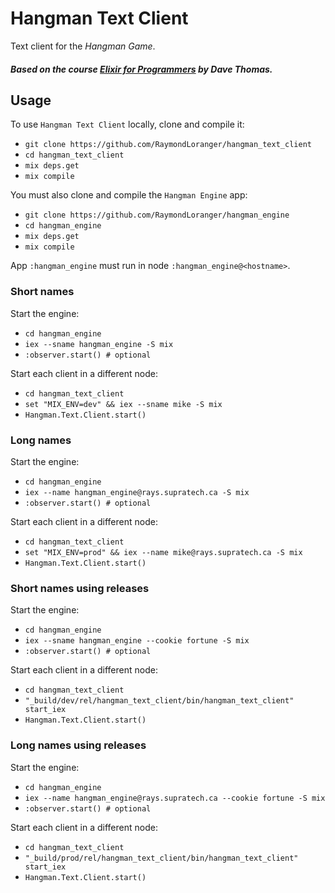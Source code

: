 # Hangman Text Client

Text client for the _Hangman Game_.

##### Based on the course [Elixir for Programmers](https://codestool.coding-gnome.com/courses/elixir-for-programmers) by Dave Thomas.

## Usage

To use `Hangman Text Client` locally, clone and compile it:

  - `git clone https://github.com/RaymondLoranger/hangman_text_client`
  - `cd hangman_text_client`
  - `mix deps.get`
  - `mix compile`

You must also clone and compile the `Hangman Engine` app:

  - `git clone https://github.com/RaymondLoranger/hangman_engine`
  - `cd hangman_engine`
  - `mix deps.get`
  - `mix compile`

App `:hangman_engine` must run in node `:hangman_engine@<hostname>`.

### Short names

Start the engine:

  - `cd hangman_engine`
  - `iex --sname hangman_engine -S mix`
  - `:observer.start() # optional`

Start each client in a different node:

  - `cd hangman_text_client`
  - `set "MIX_ENV=dev" && iex --sname mike -S mix`
  - `Hangman.Text.Client.start()`

### Long names

Start the engine:

  - `cd hangman_engine`
  - `iex --name hangman_engine@rays.supratech.ca -S mix`
  - `:observer.start() # optional`

Start each client in a different node:

  - `cd hangman_text_client`
  - `set "MIX_ENV=prod" && iex --name mike@rays.supratech.ca -S mix`
  - `Hangman.Text.Client.start()`

### Short names using releases

Start the engine:

  - `cd hangman_engine`
  - `iex --sname hangman_engine --cookie fortune -S mix`
  - `:observer.start() # optional`

Start each client in a different node:

  - `cd hangman_text_client`
  - `"_build/dev/rel/hangman_text_client/bin/hangman_text_client" start_iex`
  - `Hangman.Text.Client.start()`

### Long names using releases

Start the engine:

  - `cd hangman_engine`
  - `iex --name hangman_engine@rays.supratech.ca --cookie fortune -S mix`
  - `:observer.start() # optional`

Start each client in a different node:

  - `cd hangman_text_client`
  - `"_build/prod/rel/hangman_text_client/bin/hangman_text_client" start_iex`
  - `Hangman.Text.Client.start()`
